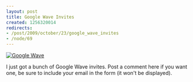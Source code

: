 ```yaml
--- 
layout: post
title: Google Wave Invites
created: 1256320014
redirects:
- /post/2009/october/23/google_wave_invites
- /node/69
---
```

<a href="http://www.flickr.com/photos/kratiu/4011122595/"><img src="http://farm4.static.flickr.com/3522/4011122595_379ef8962c.jpg" alt="Google Wave" /></a>

I just got a bunch of Google Wave invites. Post a comment here if you want one, be sure to include your email in the form (it won't be displayed).
